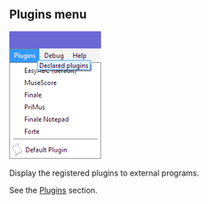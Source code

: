 ---
---
## Plugins menu

![](../assets/plugins_menu.png)

Display the registered plugins to external programs.

See the [Plugins](../advanced/plugins.md) section.
